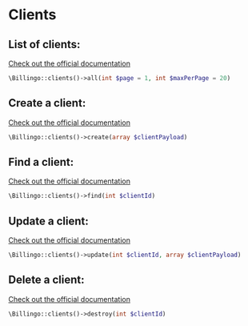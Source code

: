 # Clients

## List of clients:
[Check out the official documentation](https://billingo.readthedocs.io/en/latest/clients/#list-of-clients)
```php
\Billingo::clients()->all(int $page = 1, int $maxPerPage = 20)
```

## Create a client:
[Check out the official documentation](https://billingo.readthedocs.io/en/latest/clients/#create-a-client)
```php
\Billingo::clients()->create(array $clientPayload)
```

## Find a client:
[Check out the official documentation](https://billingo.readthedocs.io/en/latest/clients/#list-of-clients)
```php
\Billingo::clients()->find(int $clientId)
```

## Update a client:
[Check out the official documentation](https://billingo.readthedocs.io/en/latest/clients/#update-a-client)
```php
\Billingo::clients()->update(int $clientId, array $clientPayload)
```

## Delete a client:
[Check out the official documentation](https://billingo.readthedocs.io/en/latest/clients/#delete-client)
```php
\Billingo::clients()->destroy(int $clientId)
```